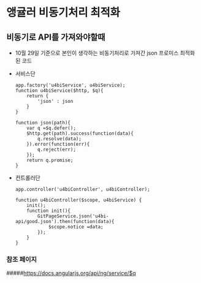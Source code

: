 # 앵귤러 비동기처리 최적화

## 비동기로 API를 가져와야할때
* 10월 29일 기준으로 본인이 생각하는 비동기처리로 가져간 json 프로미스 최적화된 코드

* 서비스단
    ```
    app.factory('u4biService', u4biService);
    function u4biService($http, $q){
        return {
            'json' : json
        }
    }

    function json(path){
        var q =$q.defer();
        $http.get(path).success(function(data){
            q.resolve(data);
        }).error(function(err){
            q.reject(err);
        });
        return q.promise;
    }
    ```

* 컨트롤러단
    ```
    app.controller('u4biController', u4biController);

    function u4biController($scope, u4biService) {
        init();
        function init(){
            GitPageService.json('u4bi-api/good.json').then(function(data){
                $scope.notice =data;
            });
        }
    }
    ```

### 참조 페이지
#####https://docs.angularjs.org/api/ng/service/$q